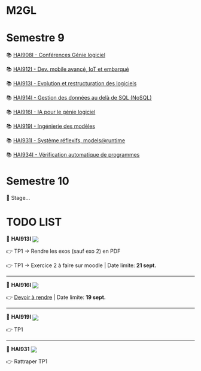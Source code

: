 # M2GL

# Semestre 9

:books: [HAI908I - Conférences Génie logiciel](./HAI908I "HAI908I courses")

:books: [HAI912I - Dev. mobile avancé, IoT et embarqué](./HAI912I "HAI912I courses")

:books: [HAI913I - Evolution et restructuration des logiciels](./HAI913I "HAI913I courses")

:books: [HAI914I - Gestion des données au delà de SQL (NoSQL)](./HAI914I "HAI914I courses")

:books: [HAI916I - IA pour le génie logiciel](./HAI916I "HAI916 courses")

:books: [HAI919I - Ingénierie des modèles](./HAI919I "HAI919I courses")

:books: [HAI931I - Système réflexifs, models@runtime](./HAI931I "HAI931I courses")

:books: [HAI934I - Vérification automatique de programmes](./HAI934I "HAI934I courses")

# Semestre 10

🚧 Stage...

# TODO LIST

🚩 **HAI913I** <img style="vertical-align:middle" src="https://progress-bar.dev/20">

👉 TP1 &rarr; Rendre les exos (sauf exo 2) en PDF 

👉 TP1 &rarr; Exercice 2 à faire sur moodle | Date limite: **21 sept.**

<hr>

🚩 **HAI916I** <img style="vertical-align:middle" src="https://progress-bar.dev/80"> 

👉 [Devoir à rendre](https://moodle.umontpellier.fr/mod/assign/view.php?id=446090) | Date limite: **19 sept.** 

<hr>

🚩 **HAI919I** <img style="vertical-align:middle" src="https://progress-bar.dev/0"> 

👉 TP1

<hr>

🚩 **HAI931** <img style="vertical-align:middle" src="https://progress-bar.dev/65"> 

👉 Rattraper TP1
